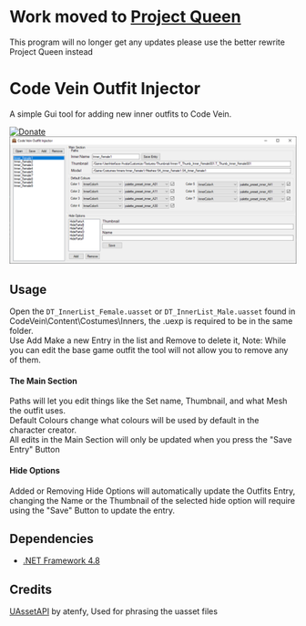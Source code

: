 # Work moved to [Project Queen](https://github.com/Code-Vein-Tool-Hub/Project-Queen)
This program will no longer get any updates please use the better rewrite Project Queen instead

# Code Vein Outfit Injector
A simple Gui tool for adding new inner outfits to Code Vein.  

[![Donate](https://img.shields.io/badge/Donate-PayPal-green.svg)](https://www.paypal.com/donate?hosted_button_id=7LVCJCM9LNQ2W)  
![UI](ExampleImages/Main.png)  

## Usage

Open the `DT_InnerList_Female.uasset` or `DT_InnerList_Male.uasset` found in CodeVein\Content\Costumes\Inners, the .uexp is required to be in the same folder.  
Use Add Make a new Entry in the list and Remove to delete it, Note: While you can edit the base game outfit the tool will not allow you to remove any of them.

#### The Main Section 
Paths will let you edit things like the Set name, Thumbnail, and what Mesh the outfit uses.  
Default Colours change what colours will be used by default in the character creator.  
All edits in the Main Section will only be updated when you press the "Save Entry" Button

#### Hide Options

Added or Removing Hide Options will automatically update the Outfits Entry, changing the Name or the Thumbnail of the selected hide option will require using the "Save" Button to update the entry.


## Dependencies
- [.NET Framework 4.8](https://dotnet.microsoft.com/download/dotnet-framework)

## Credits
[UAssetAPI](https://github.com/atenfyr/UAssetAPI) by atenfy, Used for phrasing the uasset files
